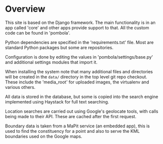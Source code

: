 # Overview

This site is based on the Django framework. The main functionality is in an app
called 'core' and other apps provide support to that. All the custom code can be
found in 'pombola'.

Python dependencies are specified in the 'requirements.txt' file. Most are
standard Python packages but some are repositories.

Configuration is done by editing the values in 'pombola/settings/base.py' and
additional settings modules that import it.

When installing the system note that many additional files and directories will
be created in the `data/` directory in the top level git repo checkout. These
include the 'media_root' for uploaded images, the virtualenv and various others.

All data is stored in the database, but some is copied into the search engine
implemented using Haystack for full text searching.

Location searches are carried out using Google's geolocate tools, with calls
being made to their API. These are cached after the first request.

Boundary data is taken from a MaPit service (an embedded app), this is used
to find the constituency for a point and also to serve the KML boundaries used
on the Google maps.
